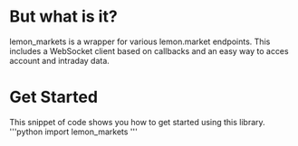 <h1>But what is it?</h1>
lemon_markets is a wrapper for various lemon.market endpoints. This includes a WebSocket client based on callbacks and an easy way to acces account and intraday data.

<h1>Get Started</h1>
This snippet of code shows you how to get started using this library.
'''python
import lemon_markets
'''
